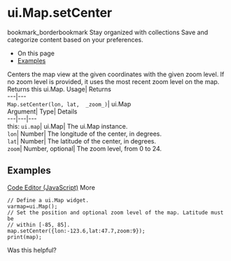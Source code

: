  
#  ui.Map.setCenter
bookmark_borderbookmark Stay organized with collections  Save and categorize content based on your preferences.
  * On this page
  * [Examples](https://developers.google.com/earth-engine/apidocs/ui-map-setcenter#examples)


Centers the map view at the given coordinates with the given zoom level. If no zoom level is provided, it uses the most recent zoom level on the map. 
Returns this ui.Map.
Usage| Returns  
---|---  
`Map.setCenter(lon, lat,  _zoom_)`| ui.Map  
Argument| Type| Details  
---|---|---  
this: `ui.map`| ui.Map| The ui.Map instance.  
`lon`| Number| The longitude of the center, in degrees.  
`lat`| Number| The latitude of the center, in degrees.  
`zoom`| Number, optional| The zoom level, from 0 to 24.  
## Examples
[Code Editor (JavaScript)](https://developers.google.com/earth-engine/apidocs/ui-map-setcenter#code-editor-javascript-sample) More
```
// Define a ui.Map widget.
varmap=ui.Map();
// Set the position and optional zoom level of the map. Latitude must be
// within [-85, 85].
map.setCenter({lon:-123.6,lat:47.7,zoom:9});
print(map);
```

Was this helpful?
